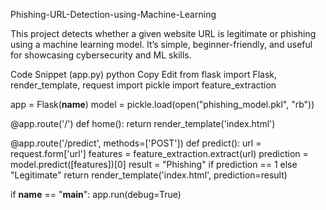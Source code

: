  Phishing-URL-Detection-using-Machine-Learning
 
This project detects whether a given website URL is legitimate or phishing using a machine learning model. It’s simple, beginner-friendly, and useful for showcasing cybersecurity and ML skills.

Code Snippet (app.py)
python
Copy
Edit
from flask import Flask, render_template, request
import pickle
import feature_extraction

app = Flask(__name__)
model = pickle.load(open("phishing_model.pkl", "rb"))

@app.route('/')
def home():
    return render_template('index.html')

@app.route('/predict', methods=['POST'])
def predict():
    url = request.form['url']
    features = feature_extraction.extract(url)
    prediction = model.predict([features])[0]
    result = "Phishing" if prediction == 1 else "Legitimate"
    return render_template('index.html', prediction=result)

if __name__ == "__main__":
    app.run(debug=True)
